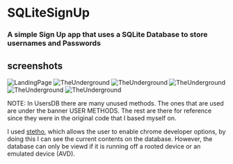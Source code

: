 # SQLiteSignUp
### A simple Sign Up app that uses a SQLite Database to store usernames and Passwords

## screenshots
![LandingPage](http://res.cloudinary.com/djdt5maoi/image/upload/c_scale,w_250/v1489902777/sqlite_1_njuaeh.png) ![TheUnderground](http://res.cloudinary.com/djdt5maoi/image/upload/c_scale,w_250/v1489902777/sqlite_2_bfh0wi.png) ![TheUnderground](http://res.cloudinary.com/djdt5maoi/image/upload/c_scale,w_250/v1489902778/sqlite_3_lrp7az.png)
![TheUnderground](http://res.cloudinary.com/djdt5maoi/image/upload/c_scale,w_250/v1489902777/sqlite_4_amq8u5.png) ![TheUnderground](http://res.cloudinary.com/djdt5maoi/image/upload/c_scale,w_250/v1489902778/sqlite_5_qfsouq.png) ![TheUnderground](http://res.cloudinary.com/djdt5maoi/image/upload/c_scale,w_250/v1489902778/sqlite_6_bktupb.png)

NOTE: In UsersDB there are many unused methods. The ones that are used are under the banner
USER METHODS. The rest are there for reference since they were in the original code that I based myself on.

I used [stetho](http://facebook.github.io/stetho/), which allows the user to enable chrome developer options, by doing this I can see the current contents on the database.
However, the database can only be viewd if it is running off a rooted device or an emulated device (AVD).
